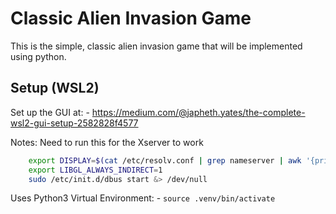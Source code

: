 # Classic Alien Invasion Game

This is the simple, classic alien invasion game that will be implemented using python.

## Setup (WSL2)

Set up the GUI at:
	- https://medium.com/@japheth.yates/the-complete-wsl2-gui-setup-2582828f4577

Notes:
Need to run this for the Xserver to work

```bash
	export DISPLAY=$(cat /etc/resolv.conf | grep nameserver | awk '{print $2; exit;}'):0.0
	export LIBGL_ALWAYS_INDIRECT=1
	sudo /etc/init.d/dbus start &> /dev/null
```

Uses Python3 Virtual Environment:
  	- ```source .venv/bin/activate```